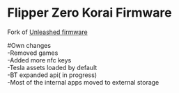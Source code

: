 
# Flipper Zero Korai Firmware

  Fork of [Unleashed firmware](https://github.com/darkflippers/unleashed-firmware) 

#Own changes  
-Removed games   
-Added more nfc keys  
-Tesla assets loaded by default  
-BT expanded api( in progress)  
-Most of the internal apps moved to external storage  

